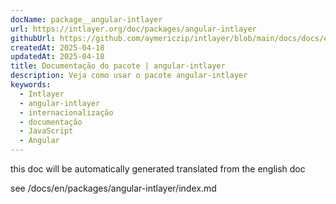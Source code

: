 ```yaml
---
docName: package__angular-intlayer
url: https://intlayer.org/doc/packages/angular-intlayer
githubUrl: https://github.com/aymericzip/intlayer/blob/main/docs/docs/en/packages/angular-intlayer/index.md
createdAt: 2025-04-18
updatedAt: 2025-04-18
title: Documentação do pacote | angular-intlayer
description: Veja como usar o pacote angular-intlayer
keywords:
  - Intlayer
  - angular-intlayer
  - internacionalização
  - documentação
  - JavaScript
  - Angular
---
```


this doc will be automatically generated translated from the english doc

see /docs/en/packages/angular-intlayer/index.md
